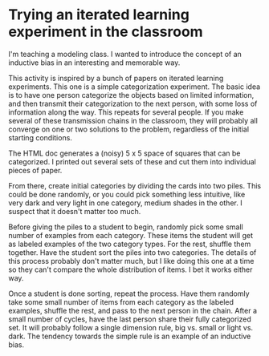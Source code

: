 # Trying an iterated learning experiment in the classroom

I'm teaching a modeling class. I wanted to introduce the concept of an inductive bias in an interesting and memorable way.

This activity is inspired by a bunch of papers on iterated learning experiments. This one is a simple categorization experiment. The basic idea is to have one person categorize the objects based on limited information, and then transmit their categorization to the next person, with some loss of information along the way. This repeats for several people. If you make several of these transmission chains in the classroom, they will probably all converge on one or two solutions to the problem, regardless of the initial starting conditions.

The HTML doc generates a (noisy) 5 x 5 space of squares that can be categorized. I printed out several sets of these and cut them into individual pieces of paper. 

From there, create initial categories by dividing the cards into two piles. This could be done randomly, or you could pick something less intuitive, like very dark and very light in one category, medium shades in the other. I suspect that it doesn't matter too much.

Before giving the piles to a student to begin, randomly pick some small number of examples from each category. These items the student will get as labeled examples of the two category types. For the rest, shuffle them together. Have the student sort the piles into two categories. The details of this process probably don't matter much, but I like doing this one at a time so they can't compare the whole distribution of items. I bet it works either way.

Once a student is done sorting, repeat the process. Have them randomly take some small number of items from each category as the labeled examples, shuffle the rest, and pass to the next person in the chain. After a small number of cycles, have the last person share their fully categorized set. It will probably follow a single dimension rule, big vs. small or light vs. dark. The tendency towards the simple rule is an example of an inductive bias.

